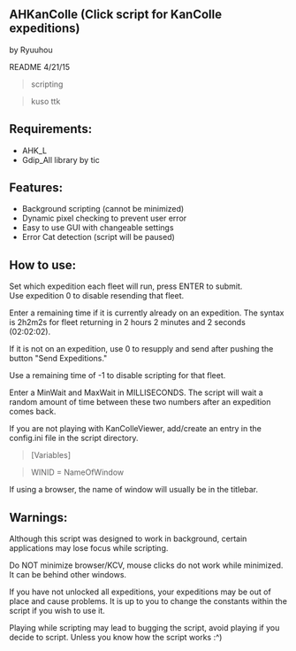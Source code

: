 
AHKanColle (Click script for KanColle expeditions)
--

by Ryuuhou

README 4/21/15

>scripting

>kuso ttk

## Requirements: 

* AHK_L
* Gdip_All library by tic

## Features:

* Background scripting (cannot be minimized)
* Dynamic pixel checking to prevent user error
* Easy to use GUI with changeable settings
* Error Cat detection (script will be paused)

## How to use:
Set which expedition each fleet will run, press ENTER to submit.  
Use expedition 0 to disable resending that fleet.

Enter a remaining time if it is currently already on an expedition. The syntax is 2h2m2s for fleet returning in 2 hours 2 minutes and 2 seconds (02:02:02).

If it is not on an expedition, use 0 to resupply and send after pushing the button "Send Expeditions."

Use a remaining time of -1 to disable scripting for that fleet.

Enter a MinWait and MaxWait in MILLISECONDS. The script will wait a random amount of time between these two numbers after an expedition comes back.

If you are not playing with KanColleViewer, add/create an entry in the config.ini file in the script directory.

>[Variables]

>WINID = NameOfWindow

If using a browser, the name of window will usually be in the titlebar.

## Warnings:
Although this script was designed to work in background, certain applications may lose focus while scripting.

Do NOT minimize browser/KCV, mouse clicks do not work while minimized. It can be behind other windows.

If you have not unlocked all expeditions, your expeditions may be out of place and cause problems.  It is up to you to change the constants within the script if you wish to use it.

Playing while scripting may lead to bugging the script, avoid playing if you decide to script. Unless you know how the script works :^)
